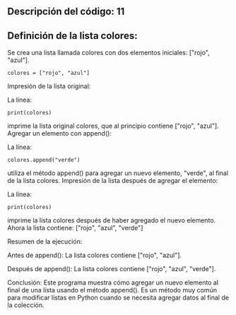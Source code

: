 ## Descripción del código: 11
## Definición de la lista colores:

Se crea una lista llamada colores con dos elementos iniciales: ["rojo", "azul"].
```
colores = ["rojo", "azul"]
```
Impresión de la lista original:

La línea:
```
print(colores)
```
imprime la lista original colores, que al principio contiene ["rojo", "azul"].
Agregar un elemento con append():

La línea:
```
colores.append("verde")
```
utiliza el método append() para agregar un nuevo elemento, "verde", al final de la lista colores.
Impresión de la lista después de agregar el elemento:

La línea:
```
print(colores)
```
imprime la lista colores después de haber agregado el nuevo elemento. Ahora la lista contiene: ["rojo", "azul", "verde"]

Resumen de la ejecución:

Antes de append(): La lista colores contiene ["rojo", "azul"].

Después de append(): La lista colores contiene ["rojo", "azul", "verde"].

Conclusión:
Este programa muestra cómo agregar un nuevo elemento al final de una lista usando
 el método append(). Es un método muy común para modificar listas en Python cuando se necesita agregar datos
 al final de la colección.

